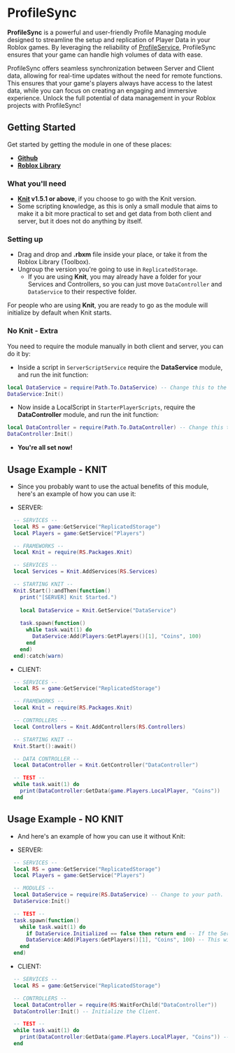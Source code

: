 # ProfileSync

**ProfileSync** is a powerful and user-friendly Profile Managing module designed to streamline the setup and replication of Player Data in your Roblox games. By leveraging the reliability of [ProfileService](https://github.com/MadStudioRoblox/ProfileService), ProfileSync ensures that your game can handle high volumes of data with ease.

ProfileSync offers seamless synchronization between Server and Client data, allowing for real-time updates without the need for remote functions. This ensures that your game's players always have access to the latest data, while you can focus on creating an engaging and immersive experience. Unlock the full potential of data management in your Roblox projects with ProfileSync!

## Getting Started

Get started by getting the module in one of these places: 
- **[Github](https://github.com/nSpected/ArklightRBLX/releases/tag/Release)**
- **[Roblox Library](https://www.roblox.com/library/13385972417/DataService-v1-0-0)**

### What you'll need

- **[Knit](https://github.com/Sleitnick/Knit) v1.5.1 or above**, if you choose to go with the Knit version.
- Some scripting knowledge, as this is only a small module that aims to make it a bit more practical to set and get data from both client and server, but it does not do anything by itself.

### Setting up

- Drag and drop and **.rbxm** file inside your place, or take it from the Roblox Library (Toolbox).
- Ungroup the version you're going to use in ```ReplicatedStorage```.
  - If you are using **Knit**, you may already have a folder for your Services and Controllers, so you can just move ```DataController``` and ```DataService``` to their respective folder.

For people who are using **Knit**, you are ready to go as the module will initialize by default when Knit starts.

### No Knit - Extra
You need to require the module manually in both client and server, you can do it by:
- Inside a script in ```ServerScriptService``` require the **DataService** module, and run the init function:

```lua
local DataService = require(Path.To.DataService) -- Change this to the DataService module.
DataService:Init()
```

- Now inside a LocalScript in ```StarterPlayerScripts```, require the **DataController** module, and run the init function:

```lua	
local DataController = require(Path.To.DataController) -- Change this to the DataController module.
DataController:Init()
```

- **You're all set now!**

## Usage Example - KNIT

- Since you probably want to use the actual benefits of this module, here's an example of how you can use it:

- SERVER:
```lua
  -- SERVICES --
  local RS = game:GetService("ReplicatedStorage")
  local Players = game:GetService("Players")

  -- FRAMEWORKS --
  local Knit = require(RS.Packages.Knit)

  -- SERVICES --
  local Services = Knit.AddServices(RS.Services)

  -- STARTING KNIT --
  Knit.Start():andThen(function()
    print("[SERVER] Knit Started.")
    
    local DataService = Knit.GetService("DataService")
    
    task.spawn(function()
      while task.wait(1) do
        DataService:Add(Players:GetPlayers()[1], "Coins", 100)
      end	
    end)	
  end):catch(warn)
```

- CLIENT:
```lua
  -- SERVICES --
  local RS = game:GetService("ReplicatedStorage")

  -- FRAMEWORKS --
  local Knit = require(RS.Packages.Knit)

  -- CONTROLLERS --
  local Controllers = Knit.AddControllers(RS.Controllers)

  -- STARTING KNIT --
  Knit.Start():await()

  -- DATA CONTROLLER --
  local DataController = Knit.GetController("DataController")

  -- TEST --
  while task.wait(1) do
    print(DataController:GetData(game.Players.LocalPlayer, "Coins"))
  end
```

## Usage Example - NO KNIT

- And here's an example of how you can use it without Knit:

- SERVER:
```lua
  -- SERVICES --
  local RS = game:GetService("ReplicatedStorage")
  local Players = game:GetService("Players")

  -- MODULES --
  local DataService = require(RS.DataService) -- Change to your path.
  DataService:Init()

  -- TEST --
  task.spawn(function()
    while task.wait(1) do
      if DataService.Initialized == false then return end -- If the Service has not been initialized yet, we don't do anything.
      DataService:Add(Players:GetPlayers()[1], "Coins", 100) -- This will increase the player's coins by 100 every 1 second once his data has been loaded.
    end   
  end)
```

- CLIENT:
```lua
  -- SERVICES --
  local RS = game:GetService("ReplicatedStorage")

  -- CONTROLLERS --
  local DataController = require(RS:WaitForChild("DataController"))
  DataController:Init() -- Initialize the Client.

  -- TEST --
  while task.wait(1) do
    print(DataController:GetData(game.Players.LocalPlayer, "Coins")) -- This may not return right away as the data can take a while to load
  end
```
